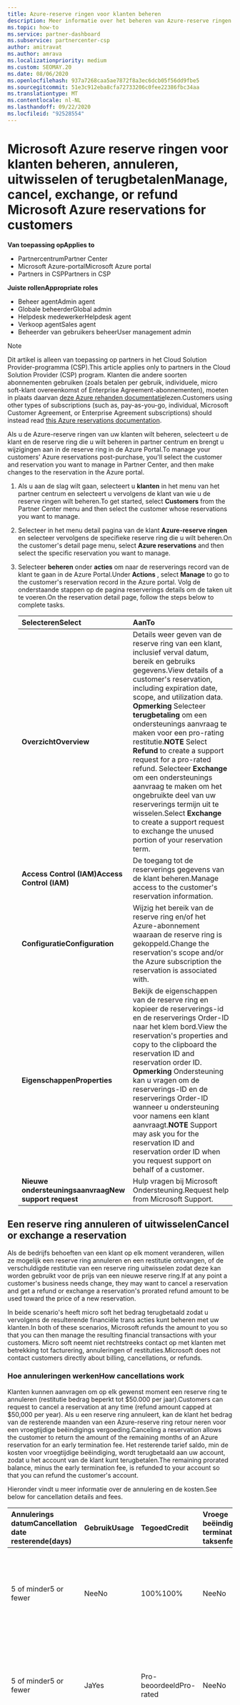 ```yaml
---
title: Azure-reserve ringen voor klanten beheren
description: Meer informatie over het beheren van Azure-reserve ringen voor een klant, inclusief het annuleren van een reserve ring, het afvragen van een reserve ring of het aanvragen van een restitutie.
ms.topic: how-to
ms.service: partner-dashboard
ms.subservice: partnercenter-csp
author: amitravat
ms.author: amrava
ms.localizationpriority: medium
ms.custom: SEOMAY.20
ms.date: 08/06/2020
ms.openlocfilehash: 937a7268caa5ae7872f8a3ec6dcb05f56dd9fbe5
ms.sourcegitcommit: 51e3c912eba8cfa72733206c0fee22386fbc34aa
ms.translationtype: MT
ms.contentlocale: nl-NL
ms.lasthandoff: 09/22/2020
ms.locfileid: "92528554"
---
```

# <a name="manage-cancel-exchange-or-refund-microsoft-azure-reservations-for-customers"></a><span data-ttu-id="f2062-103">Microsoft Azure reserve ringen voor klanten beheren, annuleren, uitwisselen of terugbetalen</span><span class="sxs-lookup"><span data-stu-id="f2062-103">Manage, cancel, exchange, or refund Microsoft Azure reservations for customers</span></span>

<span data-ttu-id="f2062-104">**Van toepassing op**</span><span class="sxs-lookup"><span data-stu-id="f2062-104">**Applies to**</span></span>

- <span data-ttu-id="f2062-105">Partnercentrum</span><span class="sxs-lookup"><span data-stu-id="f2062-105">Partner Center</span></span>
- <span data-ttu-id="f2062-106">Microsoft Azure-portal</span><span class="sxs-lookup"><span data-stu-id="f2062-106">Microsoft Azure portal</span></span> 
- <span data-ttu-id="f2062-107">Partners in CSP</span><span class="sxs-lookup"><span data-stu-id="f2062-107">Partners in CSP</span></span>

<span data-ttu-id="f2062-108">**Juiste rollen**</span><span class="sxs-lookup"><span data-stu-id="f2062-108">**Appropriate roles**</span></span>

- <span data-ttu-id="f2062-109">Beheer agent</span><span class="sxs-lookup"><span data-stu-id="f2062-109">Admin agent</span></span>
- <span data-ttu-id="f2062-110">Globale beheerder</span><span class="sxs-lookup"><span data-stu-id="f2062-110">Global admin</span></span>
- <span data-ttu-id="f2062-111">Helpdesk medewerker</span><span class="sxs-lookup"><span data-stu-id="f2062-111">Helpdesk agent</span></span>
- <span data-ttu-id="f2062-112">Verkoop agent</span><span class="sxs-lookup"><span data-stu-id="f2062-112">Sales agent</span></span>
- <span data-ttu-id="f2062-113">Beheerder van gebruikers beheer</span><span class="sxs-lookup"><span data-stu-id="f2062-113">User management admin</span></span>

> [!NOTE]
> <span data-ttu-id="f2062-114">Dit artikel is alleen van toepassing op partners in het Cloud Solution Provider-programma (CSP).</span><span class="sxs-lookup"><span data-stu-id="f2062-114">This article applies only to partners in the Cloud Solution Provider (CSP) program.</span></span> <span data-ttu-id="f2062-115">Klanten die andere soorten abonnementen gebruiken (zoals betalen per gebruik, individuele, micro soft-klant overeenkomst of Enterprise Agreement-abonnementen), moeten in plaats daarvan [deze Azure rehanden documentatie](/azure/cost-management-billing/reservations)lezen.</span><span class="sxs-lookup"><span data-stu-id="f2062-115">Customers using other types of subscriptions (such as, pay-as-you-go, individual, Microsoft Customer Agreement, or Enterprise Agreement subscriptions) should instead read [this Azure reservations documentation](/azure/cost-management-billing/reservations).</span></span>

<span data-ttu-id="f2062-116">Als u de Azure-reserve ringen van uw klanten wilt beheren, selecteert u de klant en de reserve ring die u wilt beheren in partner centrum en brengt u wijzigingen aan in de reserve ring in de Azure Portal.</span><span class="sxs-lookup"><span data-stu-id="f2062-116">To manage your customers' Azure reservations post-purchase, you'll select the customer and reservation you want to manage in Partner Center, and then make changes to the reservation in the Azure portal.</span></span>

1. <span data-ttu-id="f2062-117">Als u aan de slag wilt gaan, selecteert u **klanten** in het menu van het partner centrum en selecteert u vervolgens de klant van wie u de reserve ringen wilt beheren.</span><span class="sxs-lookup"><span data-stu-id="f2062-117">To get started, select **Customers** from the Partner Center menu and then select the customer whose reservations you want to manage.</span></span> 

2. <span data-ttu-id="f2062-118">Selecteer in het menu detail pagina van de klant **Azure-reserve ringen** en selecteer vervolgens de specifieke reserve ring die u wilt beheren.</span><span class="sxs-lookup"><span data-stu-id="f2062-118">On the customer's detail page menu, select **Azure reservations** and then select the specific reservation you want to manage.</span></span>  

3. <span data-ttu-id="f2062-119">Selecteer **beheren** onder **acties** om naar de reserverings record van de klant te gaan in de Azure Portal.</span><span class="sxs-lookup"><span data-stu-id="f2062-119">Under **Actions** , select **Manage** to go to the customer's reservation record in the Azure portal.</span></span> <span data-ttu-id="f2062-120">Volg de onderstaande stappen op de pagina reserverings details om de taken uit te voeren.</span><span class="sxs-lookup"><span data-stu-id="f2062-120">On the reservation detail page, follow the steps below to complete tasks.</span></span>  

    | <span data-ttu-id="f2062-121">**Selecteren**</span><span class="sxs-lookup"><span data-stu-id="f2062-121">**Select**</span></span>   | <span data-ttu-id="f2062-122">**Aan**</span><span class="sxs-lookup"><span data-stu-id="f2062-122">**To**</span></span>    |
    |:-----------------------------|:-----------------|
    | <span data-ttu-id="f2062-123">**Overzicht**</span><span class="sxs-lookup"><span data-stu-id="f2062-123">**Overview**</span></span>   | <span data-ttu-id="f2062-124">Details weer geven van de reserve ring van een klant, inclusief verval datum, bereik en gebruiks gegevens.</span><span class="sxs-lookup"><span data-stu-id="f2062-124">View details of a customer's reservation, including expiration date, scope, and utilization data.</span></span> <span data-ttu-id="f2062-125">**Opmerking** Selecteer **terugbetaling** om een ondersteunings aanvraag te maken voor een pro-rating restitutie.</span><span class="sxs-lookup"><span data-stu-id="f2062-125">**NOTE** Select **Refund** to create a support request for a pro-rated refund.</span></span> <span data-ttu-id="f2062-126">Selecteer **Exchange** om een ondersteunings aanvraag te maken om het ongebruikte deel van uw reserverings termijn uit te wisselen.</span><span class="sxs-lookup"><span data-stu-id="f2062-126">Select **Exchange** to create a support request to exchange the unused portion of your reservation term.</span></span>  
    | <span data-ttu-id="f2062-127">**Access Control (IAM)**</span><span class="sxs-lookup"><span data-stu-id="f2062-127">**Access Control (IAM)**</span></span>   | <span data-ttu-id="f2062-128">De toegang tot de reserverings gegevens van de klant beheren.</span><span class="sxs-lookup"><span data-stu-id="f2062-128">Manage access to the customer's reservation information.</span></span>|
    | <span data-ttu-id="f2062-129">**Configuratie**</span><span class="sxs-lookup"><span data-stu-id="f2062-129">**Configuration**</span></span>   | <span data-ttu-id="f2062-130">Wijzig het bereik van de reserve ring en/of het Azure-abonnement waaraan de reserve ring is gekoppeld.</span><span class="sxs-lookup"><span data-stu-id="f2062-130">Change the reservation's scope and/or the Azure subscription the reservation is associated with.</span></span>    |
    | <span data-ttu-id="f2062-131">**Eigenschappen**</span><span class="sxs-lookup"><span data-stu-id="f2062-131">**Properties**</span></span>   | <span data-ttu-id="f2062-132">Bekijk de eigenschappen van de reserve ring en kopieer de reserverings-id en de reserverings Order-ID naar het klem bord.</span><span class="sxs-lookup"><span data-stu-id="f2062-132">View the reservation's properties and copy to the clipboard the reservation ID and reservation order ID.</span></span> <span data-ttu-id="f2062-133">**Opmerking** Ondersteuning kan u vragen om de reserverings-ID en de reserverings Order-ID wanneer u ondersteuning voor namens een klant aanvraagt.</span><span class="sxs-lookup"><span data-stu-id="f2062-133">**NOTE** Support may ask you for the reservation ID and reservation order ID when you request support on behalf of a customer.</span></span>    |
    | <span data-ttu-id="f2062-134">**Nieuwe ondersteuningsaanvraag**</span><span class="sxs-lookup"><span data-stu-id="f2062-134">**New support request**</span></span>    | <span data-ttu-id="f2062-135">Hulp vragen bij Microsoft Ondersteuning.</span><span class="sxs-lookup"><span data-stu-id="f2062-135">Request help from Microsoft Support.</span></span>   |
 
## <a name="cancel-or-exchange-a-reservation"></a><span data-ttu-id="f2062-136">Een reserve ring annuleren of uitwisselen</span><span class="sxs-lookup"><span data-stu-id="f2062-136">Cancel or exchange a reservation</span></span>

<span data-ttu-id="f2062-137">Als de bedrijfs behoeften van een klant op elk moment veranderen, willen ze mogelijk een reserve ring annuleren en een restitutie ontvangen, of de verschuldigde restitutie van een reserve ring uitwisselen zodat deze kan worden gebruikt voor de prijs van een nieuwe reserve ring.</span><span class="sxs-lookup"><span data-stu-id="f2062-137">If at any point a customer's business needs change, they may want to cancel a reservation and get a refund or exchange a reservation's prorated refund amount to be used toward the price of a new reservation.</span></span>

<span data-ttu-id="f2062-138">In beide scenario's heeft micro soft het bedrag terugbetaald zodat u vervolgens de resulterende financiële trans acties kunt beheren met uw klanten.</span><span class="sxs-lookup"><span data-stu-id="f2062-138">In both of these scenarios, Microsoft refunds the amount to you so that you can then manage the resulting financial transactions with your customers.</span></span> <span data-ttu-id="f2062-139">Micro soft neemt niet rechtstreeks contact op met klanten met betrekking tot facturering, annuleringen of restituties.</span><span class="sxs-lookup"><span data-stu-id="f2062-139">Microsoft does not contact customers directly about billing, cancellations, or refunds.</span></span>

### <a name="how-cancellations-work"></a><span data-ttu-id="f2062-140">Hoe annuleringen werken</span><span class="sxs-lookup"><span data-stu-id="f2062-140">How cancellations work</span></span>

<span data-ttu-id="f2062-141">Klanten kunnen aanvragen om op elk gewenst moment een reserve ring te annuleren (restitutie bedrag beperkt tot $50.000 per jaar).</span><span class="sxs-lookup"><span data-stu-id="f2062-141">Customers can request to cancel a reservation at any time (refund amount capped at $50,000 per year).</span></span> <span data-ttu-id="f2062-142">Als u een reserve ring annuleert, kan de klant het bedrag van de resterende maanden van een Azure-reserve ring retour neren voor een vroegtijdige beëindigings vergoeding.</span><span class="sxs-lookup"><span data-stu-id="f2062-142">Canceling a reservation allows the customer to return the amount of the remaining months of an Azure reservation for an early termination fee.</span></span> <span data-ttu-id="f2062-143">Het resterende tarief saldo, min de kosten voor vroegtijdige beëindiging, wordt terugbetaald aan uw account, zodat u het account van de klant kunt terugbetalen.</span><span class="sxs-lookup"><span data-stu-id="f2062-143">The remaining prorated balance, minus the early termination fee, is refunded to your account so that you can refund the customer's account.</span></span> 

<span data-ttu-id="f2062-144">Hieronder vindt u meer informatie over de annulering en de kosten.</span><span class="sxs-lookup"><span data-stu-id="f2062-144">See below for cancellation details and fees.</span></span>


|<span data-ttu-id="f2062-145">**Annulerings datum**</span><span class="sxs-lookup"><span data-stu-id="f2062-145">**Cancellation date**</span></span><br> <span data-ttu-id="f2062-146">resterende</span><span class="sxs-lookup"><span data-stu-id="f2062-146">(days)</span></span>   |<span data-ttu-id="f2062-147">**Gebruik**</span><span class="sxs-lookup"><span data-stu-id="f2062-147">**Usage**</span></span>    |<span data-ttu-id="f2062-148">**Tegoed**</span><span class="sxs-lookup"><span data-stu-id="f2062-148">**Credit**</span></span>  |<span data-ttu-id="f2062-149">**Vroege beëindiging**</span><span class="sxs-lookup"><span data-stu-id="f2062-149">**Early termination**</span></span><br> <span data-ttu-id="f2062-150">taksen</span><span class="sxs-lookup"><span data-stu-id="f2062-150">fee</span></span>    |<span data-ttu-id="f2062-151">**Restitutie limiet**</span><span class="sxs-lookup"><span data-stu-id="f2062-151">**Refund cap**</span></span> | 
|:----------------------------------|:------------|:-----------|:--------------------------------|:--------------|
|<span data-ttu-id="f2062-152">5 of minder</span><span class="sxs-lookup"><span data-stu-id="f2062-152">5 or fewer</span></span>                         | <span data-ttu-id="f2062-153">Nee</span><span class="sxs-lookup"><span data-stu-id="f2062-153">No</span></span>          | <span data-ttu-id="f2062-154">100%</span><span class="sxs-lookup"><span data-stu-id="f2062-154">100%</span></span>       | <span data-ttu-id="f2062-155">Nee</span><span class="sxs-lookup"><span data-stu-id="f2062-155">No</span></span>                              | <span data-ttu-id="f2062-156">$50.000 USD</span><span class="sxs-lookup"><span data-stu-id="f2062-156">$50,000 USD</span></span>   |
|<span data-ttu-id="f2062-157">5 of minder</span><span class="sxs-lookup"><span data-stu-id="f2062-157">5 or fewer</span></span>                         | <span data-ttu-id="f2062-158">Ja</span><span class="sxs-lookup"><span data-stu-id="f2062-158">Yes</span></span>         | <span data-ttu-id="f2062-159">Pro-beoordeeld</span><span class="sxs-lookup"><span data-stu-id="f2062-159">Pro-rated</span></span>  | <span data-ttu-id="f2062-160">Nee</span><span class="sxs-lookup"><span data-stu-id="f2062-160">No</span></span>                              | <span data-ttu-id="f2062-161">$50.000 USD</span><span class="sxs-lookup"><span data-stu-id="f2062-161">$50,000 USD</span></span>   |
|<span data-ttu-id="f2062-162">Meer dan 5</span><span class="sxs-lookup"><span data-stu-id="f2062-162">More than 5</span></span>                        | <span data-ttu-id="f2062-163">Nee</span><span class="sxs-lookup"><span data-stu-id="f2062-163">No</span></span>          | <span data-ttu-id="f2062-164">Pro-beoordeeld</span><span class="sxs-lookup"><span data-stu-id="f2062-164">Pro-rated</span></span>  | <span data-ttu-id="f2062-165">12%</span><span class="sxs-lookup"><span data-stu-id="f2062-165">12%</span></span>                             | <span data-ttu-id="f2062-166">$50.000 USD</span><span class="sxs-lookup"><span data-stu-id="f2062-166">$50,000 USD</span></span>   |
|<span data-ttu-id="f2062-167">Meer dan 5</span><span class="sxs-lookup"><span data-stu-id="f2062-167">More than 5</span></span>                        | <span data-ttu-id="f2062-168">Ja</span><span class="sxs-lookup"><span data-stu-id="f2062-168">Yes</span></span>         | <span data-ttu-id="f2062-169">Pro-beoordeeld</span><span class="sxs-lookup"><span data-stu-id="f2062-169">Pro-rated</span></span>  | <span data-ttu-id="f2062-170">12%</span><span class="sxs-lookup"><span data-stu-id="f2062-170">12%</span></span>                             | <span data-ttu-id="f2062-171">$50.000 USD</span><span class="sxs-lookup"><span data-stu-id="f2062-171">$50,000 USD</span></span>   |

### <a name="how-exchanges-work"></a><span data-ttu-id="f2062-172">Hoe uitwisselingen werken</span><span class="sxs-lookup"><span data-stu-id="f2062-172">How exchanges work</span></span> 

<span data-ttu-id="f2062-173">Als een klant een andere reserve ring wil kopen dan het account dat oorspronkelijk door u is gekocht, kunnen ze een uitwisseling aanvragen.</span><span class="sxs-lookup"><span data-stu-id="f2062-173">If a customer wants to buy a different reservation than the one they originally bought from you, they can request an exchange.</span></span> <span data-ttu-id="f2062-174">Het uitwisselen van een reserve ring kan een aantrekkelijk alternatief zijn voor het annuleren van een reserve ring omdat de klant het bedrag van de gefactureerde restitutie kan gebruiken voor de prijs van de nieuwe reserve ring.</span><span class="sxs-lookup"><span data-stu-id="f2062-174">Exchanging a reservation can be an attractive alternative to canceling a reservation because it allows the customer to use the prorated refund amount toward the price of the new reservation.</span></span> 

<span data-ttu-id="f2062-175">Het bedrag van de evenredige restitutie wordt gecrediteerd aan uw account, zodat u de klant een uitwisseling kunt aanbieden.</span><span class="sxs-lookup"><span data-stu-id="f2062-175">The prorated refund amount is credited to your account so that you can offer the customer an exchange.</span></span>

## <a name="request-a-refund-or-exchange-on-behalf-of-a-customer"></a><span data-ttu-id="f2062-176">Een terugbetaling of uitwisseling aanvragen namens een klant</span><span class="sxs-lookup"><span data-stu-id="f2062-176">Request a refund or exchange on behalf of a customer</span></span>

<span data-ttu-id="f2062-177">Als u een ondersteunings aanvraag wilt indienen voor een terugbetaling of uitwisseling namens uw klanten, selecteert u de klant en de reserve ring in partner centrum en maakt u de ondersteunings aanvraag in de Azure Portal.</span><span class="sxs-lookup"><span data-stu-id="f2062-177">To file a support request for a refund or exchange on behalf of your customers, you'll select the customer and reservation in Partner Center, and then create the support request in the Azure portal.</span></span> 

>[!NOTE]
><span data-ttu-id="f2062-178">Microsoft Ondersteuning agents kunnen u vragen de reserverings-ID en de reserverings Order-ID op te geven.</span><span class="sxs-lookup"><span data-stu-id="f2062-178">Microsoft Support agents may ask you to provide the reservation ID and reservation order ID.</span></span> <span data-ttu-id="f2062-179">U kunt deze informatie vinden op de **Eigenschappen** pagina van de reserve ring in de Azure Portal.</span><span class="sxs-lookup"><span data-stu-id="f2062-179">You can find this information on the reservation's **Properties** page in the Azure portal.</span></span>

1. <span data-ttu-id="f2062-180">Als u aan de slag wilt gaan, selecteert u **klanten** in het menu van het partner centrum en selecteert u vervolgens de klant die een terugbetaling wil.</span><span class="sxs-lookup"><span data-stu-id="f2062-180">To get started, select **Customers** from the Partner Center menu and then select the customer who wants a refund.</span></span> 

2. <span data-ttu-id="f2062-181">Selecteer **Azure-reserve ringen** op de detail pagina van de klant en selecteer vervolgens de specifieke reserve ring die de klant wil terugbetalen.</span><span class="sxs-lookup"><span data-stu-id="f2062-181">On the customer's detail page, select **Azure reservations** and then select the specific reservation the customer wants refunded.</span></span>  

3. <span data-ttu-id="f2062-182">Selecteer onder **acties** de optie **terugbetaling** om naar de reserverings record van de klant in de Azure portal te gaan en een ondersteunings aanvraag te initiëren.</span><span class="sxs-lookup"><span data-stu-id="f2062-182">Under **Actions** , select **Refund** to go to the customer's reservation record in the Azure portal and initiate a support request.</span></span>  

4. <span data-ttu-id="f2062-183">Voer op de pagina **nieuwe ondersteunings aanvraag** de volgende stappen uit om een restitutie aan te vragen.</span><span class="sxs-lookup"><span data-stu-id="f2062-183">On the **New support request** page, follow the steps below to request a refund.</span></span> <span data-ttu-id="f2062-184">Selecteer **volgende** na elke stap.</span><span class="sxs-lookup"><span data-stu-id="f2062-184">Select **Next** after each step.</span></span> 

   |<span data-ttu-id="f2062-185">**Stap**</span><span class="sxs-lookup"><span data-stu-id="f2062-185">**Step**</span></span>                    |<span data-ttu-id="f2062-186">**Selecties**</span><span class="sxs-lookup"><span data-stu-id="f2062-186">**Selections**</span></span>    |
   |:---------------------------|:-----------------|
   |<span data-ttu-id="f2062-187">**1 basis beginselen**</span><span class="sxs-lookup"><span data-stu-id="f2062-187">**1 Basics**</span></span>                |<span data-ttu-id="f2062-188">Probleem type: facturering.</span><span class="sxs-lookup"><span data-stu-id="f2062-188">Issue type: Billing.</span></span>  |
   |<span data-ttu-id="f2062-189">**2 probleem**</span><span class="sxs-lookup"><span data-stu-id="f2062-189">**2 Problem**</span></span>               |<span data-ttu-id="f2062-190">Probleem type: reserverings beheer.</span><span class="sxs-lookup"><span data-stu-id="f2062-190">Problem type: Reservation management.</span></span> <span data-ttu-id="f2062-191">Categorie: uitwisselingen en terugbetalingen.</span><span class="sxs-lookup"><span data-stu-id="f2062-191">Category: Exchanges and refunds.</span></span> |
   |<span data-ttu-id="f2062-192">**3 contact gegevens**</span><span class="sxs-lookup"><span data-stu-id="f2062-192">**3 Contact information**</span></span>   |<span data-ttu-id="f2062-193">Selecteer uw voor keuren en voer de vereiste gegevens in.</span><span class="sxs-lookup"><span data-stu-id="f2062-193">Select your preferences and enter the required information.</span></span> 

5. <span data-ttu-id="f2062-194">Selecteer **maken** wanneer u klaar bent.</span><span class="sxs-lookup"><span data-stu-id="f2062-194">Select **Create** when done.</span></span>

## <a name="azure-reservations-resources"></a><span data-ttu-id="f2062-195">Resources voor Azure-reserve ringen</span><span class="sxs-lookup"><span data-stu-id="f2062-195">Azure reservations resources</span></span>

|<span data-ttu-id="f2062-196">**Voor informatie over**</span><span class="sxs-lookup"><span data-stu-id="f2062-196">**For information about**</span></span>   |<span data-ttu-id="f2062-197">**Leest u**</span><span class="sxs-lookup"><span data-stu-id="f2062-197">**Read this**</span></span>    |
|:-----------------------------|:-----------------|
|<span data-ttu-id="f2062-198">Overzicht van Azure-reserve ringen in CSP</span><span class="sxs-lookup"><span data-stu-id="f2062-198">Azure reservations in CSP overview</span></span>  | [<span data-ttu-id="f2062-199">Gereserveerde instanties van Microsoft Azure verkopen</span><span class="sxs-lookup"><span data-stu-id="f2062-199">Sell Microsoft Azure Reserved Instances</span></span>](azure-reservations.md) |
|<span data-ttu-id="f2062-200">Azure-reserve ringen voor uw klanten kopen in het partner centrum</span><span class="sxs-lookup"><span data-stu-id="f2062-200">Purchasing Azure reservations for your customers in Partner Center</span></span>   | [<span data-ttu-id="f2062-201">Azure-reserve ringen kopen</span><span class="sxs-lookup"><span data-stu-id="f2062-201">Buy Azure reservations</span></span>](azure-reservations-buying.md) |
|<span data-ttu-id="f2062-202">Bepaal de juiste VM-grootte en controleer het gebruik van de virtuele machine van de klant</span><span class="sxs-lookup"><span data-stu-id="f2062-202">Determine the correct VM size and verify customer VM usage</span></span>   | [<span data-ttu-id="f2062-203">VM-grootte voor maximum gebruik van Azure-reserve ring</span><span class="sxs-lookup"><span data-stu-id="f2062-203">VM sizing for maximum Azure reservation usage</span></span>](azure-usage.md)   |
|<span data-ttu-id="f2062-204">Azure-reserve ringen aanschaffen met de Partner Center-API</span><span class="sxs-lookup"><span data-stu-id="f2062-204">Purchasing Azure reservations using the Partner Center API</span></span> | <span data-ttu-id="f2062-205">[Azure reserved VM instances kopen](/partner-center/develop/purchase-azure-reservations) in de ontwikkelaars documentatie van partner Center</span><span class="sxs-lookup"><span data-stu-id="f2062-205">[Purchase Azure Reserved VM Instances](/partner-center/develop/purchase-azure-reservations) in the Partner Center developer documentation</span></span>   |
|<span data-ttu-id="f2062-206">Klanten toestemming geven om hun eigen Azure-reserve ringen te kopen vanuit een abonnement dat u hebt aangeschaft.</span><span class="sxs-lookup"><span data-stu-id="f2062-206">Giving customers permission to buy their own Azure reservations from a subscription you purchased for them.</span></span> | [<span data-ttu-id="f2062-207">Geef klanten toestemming om hun eigen Azure-reserve ringen te kopen</span><span class="sxs-lookup"><span data-stu-id="f2062-207">Give customers permission to buy their own Azure reservations</span></span>](give-customers-permission.md)   |